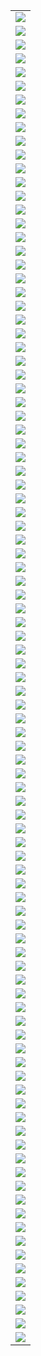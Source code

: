 |                       |
| --------------------- |
| ![](./2019_3/001.png) |
| ![](./2019_3/002.png) |
| ![](./2019_3/003.png) |
| ![](./2019_3/004.png) |
| ![](./2019_3/005.png) |
| ![](./2019_3/006.png) |
| ![](./2019_3/007.png) |
| ![](./2019_3/008.png) |
| ![](./2019_3/009.png) |
| ![](./2019_3/010.png) |
| ![](./2019_3/011.png) |
| ![](./2019_3/012.png) |
| ![](./2019_3/013.png) |
| ![](./2019_3/014.png) |
| ![](./2019_3/015.png) |
| ![](./2019_3/016.png) |
| ![](./2019_3/017.png) |
| ![](./2019_3/018.png) |
| ![](./2019_3/019.png) |
| ![](./2019_3/020.png) |
| ![](./2019_3/021.png) |
| ![](./2019_3/022.png) |
| ![](./2019_3/023.png) |
| ![](./2019_3/024.png) |
| ![](./2019_3/025.png) |
| ![](./2019_3/026.png) |
| ![](./2019_3/027.png) |
| ![](./2019_3/028.png) |
| ![](./2019_3/029.png) |
| ![](./2019_3/030.png) |
| ![](./2019_3/031.png) |
| ![](./2019_3/032.png) |
| ![](./2019_3/033.png) |
| ![](./2019_3/034.png) |
| ![](./2019_3/035.png) |
| ![](./2019_3/036.png) |
| ![](./2019_3/037.png) |
| ![](./2019_3/038.png) |
| ![](./2019_3/039.png) |
| ![](./2019_3/040.png) |
| ![](./2019_3/041.png) |
| ![](./2019_3/042.png) |
| ![](./2019_3/043.png) |
| ![](./2019_3/044.png) |
| ![](./2019_3/045.png) |
| ![](./2019_3/046.png) |
| ![](./2019_3/047.png) |
| ![](./2019_3/048.png) |
| ![](./2019_3/049.png) |
| ![](./2019_3/050.png) |
| ![](./2019_3/051.png) |
| ![](./2019_3/052.png) |
| ![](./2019_3/053.png) |
| ![](./2019_3/054.png) |
| ![](./2019_3/055.png) |
| ![](./2019_3/056.png) |
| ![](./2019_3/057.png) |
| ![](./2019_3/058.png) |
| ![](./2019_3/059.png) |
| ![](./2019_3/060.png) |
| ![](./2019_3/061.png) |
| ![](./2019_3/062.png) |
| ![](./2019_3/063.png) |
| ![](./2019_3/064.png) |
| ![](./2019_3/065.png) |
| ![](./2019_3/066.png) |
| ![](./2019_3/067.png) |
| ![](./2019_3/068.png) |
| ![](./2019_3/069.png) |
| ![](./2019_3/070.png) |
| ![](./2019_3/071.png) |
| ![](./2019_3/072.png) |
| ![](./2019_3/073.png) |
| ![](./2019_3/074.png) |
| ![](./2019_3/075.png) |
| ![](./2019_3/076.png) |
| ![](./2019_3/077.png) |
| ![](./2019_3/078.png) |
| ![](./2019_3/079.png) |
| ![](./2019_3/080.png) |
| ![](./2019_3/081.png) |
| ![](./2019_3/082.png) |
| ![](./2019_3/083.png) |
| ![](./2019_3/084.png) |
| ![](./2019_3/085.png) |
| ![](./2019_3/086.png) |
| ![](./2019_3/087.png) |
| ![](./2019_3/088.png) |
| ![](./2019_3/089.png) |
| ![](./2019_3/090.png) |
| ![](./2019_3/091.png) |
| ![](./2019_3/092.png) |
| ![](./2019_3/093.png) |
| ![](./2019_3/094.png) |
| ![](./2019_3/095.png) |
| ![](./2019_3/096.png) |
| ![](./2019_3/097.png) |
